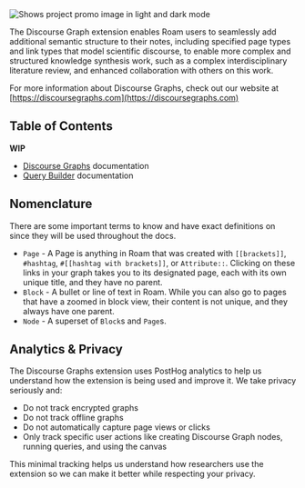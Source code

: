 <picture>
  <source media="(prefers-color-scheme: dark)" srcset="https://github.com/user-attachments/assets/54299890-47b2-44f8-beed-738a49eb53cc">
  <source media="(prefers-color-scheme: light)" srcset="https://github.com/user-attachments/assets/099e3134-b6b5-47d9-997f-df34426e4cde">
  <img alt="Shows project promo image in light and dark mode">
</picture>

The Discourse Graph extension enables Roam users to seamlessly add additional semantic structure to their notes, including specified page types and link types that model scientific discourse, to enable more complex and structured knowledge synthesis work, such as a complex interdisciplinary literature review, and enhanced collaboration with others on this work.

For more information about Discourse Graphs, check out our website at [https://discoursegraphs.com](https://discoursegraphs.com)

## Table of Contents

**WIP**

- [Discourse Graphs](https://discoursegraphs.com/docs/roam) documentation
- [Query Builder](https://github.com/DiscourseGraphs/discourse-graph/blob/main/apps/roam/docs/query-builder.md) documentation

## Nomenclature

There are some important terms to know and have exact definitions on since they will be used throughout the docs.

- `Page` - A Page is anything in Roam that was created with `[[brackets]]`, `#hashtag`, `#[[hashtag with brackets]]`, or `Attribute::`. Clicking on these links in your graph takes you to its designated page, each with its own unique title, and they have no parent.
- `Block` - A bullet or line of text in Roam. While you can also go to pages that have a zoomed in block view, their content is not unique, and they always have one parent.
- `Node` - A superset of `Block`s and `Page`s.

## Analytics & Privacy

The Discourse Graphs extension uses PostHog analytics to help us understand how the extension is being used and improve it. We take privacy seriously and:

- Do not track encrypted graphs
- Do not track offline graphs
- Do not automatically capture page views or clicks
- Only track specific user actions like creating Discourse Graph nodes, running queries, and using the canvas

This minimal tracking helps us understand how researchers use the extension so we can make it better while respecting your privacy.

